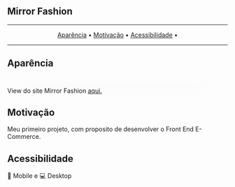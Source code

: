 ## Mirror Fashion 

-------
<p align="center">
    <a href="#aparência">Aparência</a> &bull;
    <a href="#Motivação">Motivação</a> &bull;
    <a href="#Acessibilidade">Acessibilidade</a> &bull;
</p>

-------

## Aparência

<!-- <h3 align="center">
  <a href="https://fariasmateuss.github.io/mirror_fashion/" alt="Mirror Fashion">
    <img src="/appearance/ScreenShotPages.jpg" alt="Marvel Screens" />
  </a>
</h3> -->

<section class="container flex">
	<div class="item">
    <a href="https://fariasmateuss.github.io/mirror_fashion/" alt="Mirror Fashion">
      <img scr="/appearance/Main.png">
    </a>
  </div>
	<div class="item">
    <a href="https://fariasmateuss.github.io/mirror_fashion/" alt="Mirror Fashion">
      <img scr="/appearance/Produto.png"></div>
    </a>
	<div class="item">
    <a href="https://fariasmateuss.github.io/mirror_fashion/" alt="Mirror Fashion">
      <img scr="/appearance/CheckOut.png">
    </a>
  </div>
</section>

<style>
.flex {
  display: flex;
} 

.item {
	margin: 5px;
	text-align: center;
}

.container {
	max-width: 400px;
	margin: 0 auto;
  box-shadow: -10px 15px 25px rgba(240, 230, 240, 0.25);
}
</style>

View do site Mirror Fashion <a href="https://fariasmateuss.github.io/mirror_fashion/"> aqui.</a>

## Motivação

Meu primeiro projeto, com proposito de desenvolver o Front End E-Commerce.


## Acessibilidade

:iphone: Mobile e :computer: Desktop


